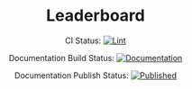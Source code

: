 <h1 align="center">Leaderboard</h1>

<div align="center">

CI Status: 
[![Lint](https://github.com/arxkdev/Leaderboard/actions/workflows/ci.yaml/badge.svg)](https://github.com/arxkdev/Leaderboard/actions/workflows/ci.yaml)

Documentation Build Status: 
[![Documentation](https://github.com/arxkdev/Leaderboard/actions/workflows/docs.yaml/badge.svg)](https://github.com/arxkdev/Leaderboard/actions/workflows/docs.yaml)

Documentation Publish Status: 
[![Published](https://github.com/arxkdev/Leaderboard/actions/workflows/pages/pages-build-deployment/badge.svg)](https://github.com/arxkdev/Leaderboard/actions/workflows/pages/pages-build-deployment)

</div>
